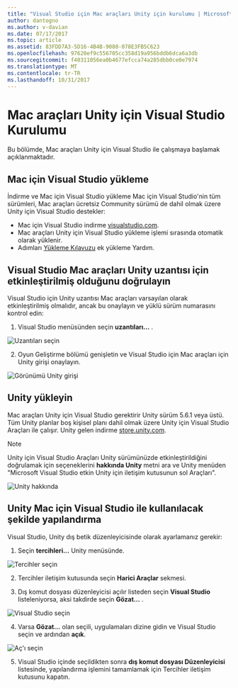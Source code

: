 ```yaml
---
title: "Visual Studio için Mac araçları Unity için kurulumu | Microsoft Docs"
author: dantogno
ms.author: v-davian
ms.date: 07/17/2017
ms.topic: article
ms.assetid: 83FDD7A3-5D16-4B4B-9080-078E3FB5C623
ms.openlocfilehash: 97620ef9c556705cc358d19a956bddb6dca6a3db
ms.sourcegitcommit: f40311056ea0b4677efcca74a285dbb0ce0e7974
ms.translationtype: MT
ms.contentlocale: tr-TR
ms.lasthandoff: 10/31/2017
---
```

# <a name="setup-visual-studio-for-mac-tools-for-unity"></a>Mac araçları Unity için Visual Studio Kurulumu

Bu bölümde, Mac araçları Unity için Visual Studio ile çalışmaya başlamak açıklanmaktadır.

## <a name="install-visual-studio-for-mac"></a>Mac için Visual Studio yükleme

İndirme ve Mac için Visual Studio yükleme Mac için Visual Studio'nin tüm sürümleri, Mac araçları ücretsiz Community sürümü de dahil olmak üzere Unity için Visual Studio destekler:

* Mac için Visual Studio indirme [visualstudio.com](https://www.visualstudio.com/).
* Mac araçları Unity için Visual Studio yükleme işlemi sırasında otomatik olarak yüklenir.
* Adımları [Yükleme Kılavuzu](/visualstudio/mac/installation) ek yükleme Yardım.

## <a name="confirm-that-the-visual-studio-for-mac-tools-for-unity-extension-is-enabled"></a>Visual Studio Mac araçları Unity uzantısı için etkinleştirilmiş olduğunu doğrulayın

Visual Studio için Unity uzantısı Mac araçları varsayılan olarak etkinleştirilmiş olmalıdır, ancak bu onaylayın ve yüklü sürüm numarasını kontrol edin:

1.  Visual Studio menüsünden seçin **uzantıları...** .

  ![Uzantıları seçin](media/setup-vsmac-tools-unity-image1.png)

2.  Oyun Geliştirme bölümü genişletin ve Visual Studio için Mac araçları için Unity girişi onaylayın.

  ![Görünümü Unity girişi](media/setup-vsmac-tools-unity-image2.png)

## <a name="install-unity"></a>Unity yükleyin

Mac araçları Unity için Visual Studio gerektirir Unity sürüm 5.6.1 veya üstü. Tüm Unity planlar boş kişisel planı dahil olmak üzere Unity için Visual Studio Araçları ile çalışır. Unity gelen indirme [store.unity.com](https://store.unity.com/).

> [!NOTE]
> Unity için Visual Studio Araçları Unity sürümünüzde etkinleştirildiğini doğrulamak için seçeneklerini **hakkında Unity** metni ara ve Unity menüden "Microsoft Visual Studio etkin Unity için iletişim kutusunun sol Araçları".
>
>   ![Unity hakkında](media/setup-vsmac-tools-unity-image3.png)

## <a name="configure-unity-for-use-with-visual-studio-for-mac"></a>Unity Mac için Visual Studio ile kullanılacak şekilde yapılandırma

Visual Studio, Unity dış betik düzenleyicisinde olarak ayarlamanız gerekir:

1.  Seçin **tercihleri...**  Unity menüsünde.

  ![Tercihler seçin](media/setup-vsmac-tools-unity-image4.png)

2.  Tercihler iletişim kutusunda seçin **Harici Araçlar** sekmesi.

3.  Dış komut dosyası düzenleyicisi açılır listeden seçin **Visual Studio** listeleniyorsa, aksi takdirde seçin **Gözat...** .

  ![Visual Studio seçin](media/setup-vsmac-tools-unity-image5.png)

4.  Varsa **Gözat...**  olan seçili, uygulamaları dizine gidin ve Visual Studio seçin ve ardından **açık**.

  ![Aç'ı seçin](media/setup-vsmac-tools-unity-image6.png)

5.  Visual Studio içinde seçildikten sonra **dış komut dosyası Düzenleyicisi** listesinde, yapılandırma işlemini tamamlamak için Tercihler iletişim kutusunu kapatın.
